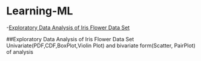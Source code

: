 # Learning-ML

-[Exploratory Data Analysis of Iris Flower Data Set](#heading)




<!-- toc -->

##Exploratory Data Analysis of Iris Flower Data Set
Univariate(PDF,CDF,BoxPlot,Violin Plot) and bivariate form(Scatter, PairPlot) of analysis
